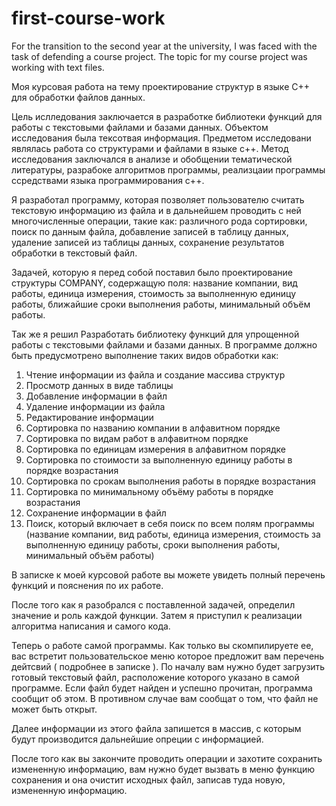 # first-course-work
For the transition to the second year at the university, I was faced with the task of defending a course project. The topic for my course project was working with text files.

Моя курсовая работа на тему проектирование структур в языке С++ для обработки файлов данных. 

Цель ислледования заключается в разработке библиотеки функций для работы с текстовыми файлами и базами данных. Объектом исследования была тексотвая информация. Предметом исследовани являлась работа со структурами и файлами в языке с++. Метод исследования заключался в анализе и обобщении тематической литературы, разрабоке алгоритмов программы, реализцаии программы ссредствами языка программирования с++.

Я разработал программу, которая позволяет пользователю считать текстовую информацию из файла и в дальнейшем проводить с ней многочисленные операции, такие как: различного рода сортировки, поиск по данным файла, добавление записей в таблицу данных, удаление записей из таблицы данных, сохранение результатов обработки в текстовый файл.   

Задачей, которую я перед собой поставил было проектирование структуры COMPANY, содержащую поля: название компании, вид работы, единица измерения, стоимость за выполненную единицу работы, ближайшие сроки выполнения работы, минимальный объём работы.

Так же я решил Разработать библиотеку функций для упрощенной работы с текстовыми файлами и базами данных. В программе должно быть предусмотрено выполнение таких видов обработки как:
1.	Чтение информации из файла и создание массива структур 
2.	Просмотр данных в виде таблицы
3.	Добавление информации в файл
4.	Удаление информации из файла
5.	Редактирование информации
6.	Сортировка по названию компании в алфавитном порядке
7.	Сортировка по видам работ в алфавитном порядке
8.	Сортировка по единицам измерения в алфавитном порядке
9.	Сортировка по стоимости за выполненную единицу работы в порядке возрастания
10.	 Сортировка по срокам выполнения работы в порядке возрастания
11.	 Сортировка по минимальному объёму работы в порядке возрастания
12.	 Сохранение информации в файл
13.	 Поиск, который включает в себя поиск по всем полям программы (название компании, вид работы, единица измерения, стоимость за выполненную единицу работы, сроки выполнения работы, минимальный объём работы)

В записке к моей курсовой работе вы можете увидеть полный перечень функций и пояснения по их работе.

После того как я разобрался с поставленной задачей, определил значение и роль каждой функции. Затем я приступил к реализации алгоритма написания и самого кода.

Теперь о работе самой программы. Как только вы скомпилируете ее, вас встретит пользовательское меню которое предложит вам перечень дейтсвий ( подробнее в записке ). По началу вам нужно будет загрузить готовый текстовый файл, расположение которого указано в самой программе. Если файл будет найден и успешно прочитан, программа сообщит об этом. В противном случае вам сообщат о том, что файл не может быть открыт.

Далее информации из этого файла запишется в массив, с которым будут производится дальнейшие опреции с информацией.

После того как вы закончите проводить операции и захотите сохранить измененную информацию, вам нужно будет вызвать в меню функцию сохранения и она очистит исходных файл, записав туда новую, измененную информацию.
